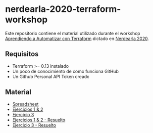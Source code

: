 # nerdearla-2020-terraform-workshop

Este repositorio contiene el material utilizado durante el workshop
[Aprendiendo a Automatizar con Terraform](https://nerdear.la/session/aprendiendo-a-automatizar-con-terraform/)
dictado en [Nerdearla 2020](https://nerdear.la/). 

## Requisitos

* Terraform >= 0.13 instalado
* Un poco de conocimiento de como funciona GitHub
* Un Github Personal API Token creado

## Material

* [Spreadsheet](https://docs.google.com/presentation/d/1RCJQXTAkqdLgRwmngSPERN9aj6xuH7yRHLhM4kb5SL8/edit?usp=sharing)
* [Ejercicios 1 & 2](./sample-1/)
* [Ejercicio 3](./sample/2)
* [Ejercicios 1 & 2 - Resuelto](./resolved-sample-1/)
* [Ejercicio 3 - Resuelto](./resolved-sample/2)
